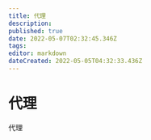 ```yaml
---
title: 代理
description: 
published: true
date: 2022-05-07T02:32:45.346Z
tags: 
editor: markdown
dateCreated: 2022-05-05T04:32:33.436Z
---
```


# 代理
代理